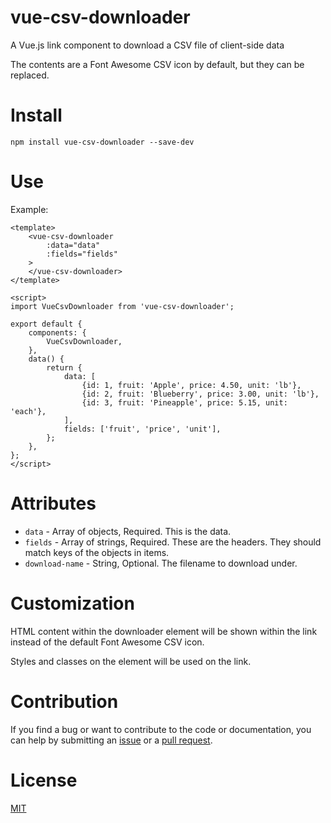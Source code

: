 # vue-csv-downloader
A Vue.js link component to download a CSV file of client-side data

The contents are a Font Awesome CSV icon by default, but they can be replaced.

# Install

`npm install vue-csv-downloader --save-dev`

# Use

Example:

```
<template>
    <vue-csv-downloader
        :data="data"
        :fields="fields"
    >
    </vue-csv-downloader>
</template>

<script>
import VueCsvDownloader from 'vue-csv-downloader';

export default {
    components: {
        VueCsvDownloader,
    },
    data() {
        return {
            data: [
                {id: 1, fruit: 'Apple', price: 4.50, unit: 'lb'},
                {id: 2, fruit: 'Blueberry', price: 3.00, unit: 'lb'},
                {id: 3, fruit: 'Pineapple', price: 5.15, unit: 'each'},
            ],
            fields: ['fruit', 'price', 'unit'],
        };
    },
};
</script>
```

# Attributes

* `data` - Array of objects, Required. This is the data.
* `fields` - Array of strings, Required. These are the headers. They should match keys of the objects in items.
* `download-name` - String, Optional. The filename to download under.

# Customization

HTML content within the downloader element will be shown within the link instead of the default Font Awesome CSV icon.

Styles and classes on the element will be used on the link.

# Contribution

If you find a bug or want to contribute to the code or documentation, you can help by submitting an [issue](https://github.com/thatsus/vue-csv-downloader/issues) or a [pull request](https://github.com/thatsus/vue-csv-downloader/pulls).

# License

[MIT](http://opensource.org/licenses/MIT)
